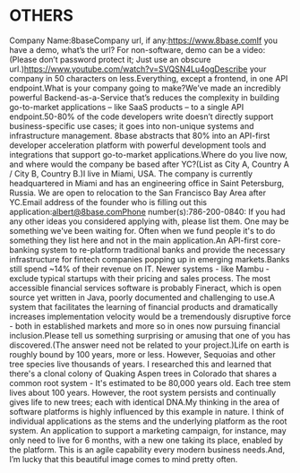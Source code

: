 # OTHERS

Company Name:8baseCompany url, if any:https://www.8base.comIf you have a demo, what’s the url? For non-software, demo can be a video:(Please don’t password protect it; Just use an obscure url.)https://www.youtube.com/watch?v=SVQSN4Lu4ogDescribe your company in 50 characters on less.Everything, except a frontend, in one API endpoint.What is your company going to make?We’ve made an incredibly powerful Backend-as-a-Service that’s reduces the complexity in building go-to-market applications – like SaaS products – to a single API endpoint.50-80% of the code developers write doesn’t directly support business-specific use cases; it goes into non-unique systems and infrastructure management. 8base abstracts that 80% into an API-first developer acceleration platform with powerful development tools and integrations that support go-to-market applications.Where do you live now, and where would the company be based after YC?(List as City A, Country A / City B, Country B.)I live in Miami, USA. The company is currently headquartered in Miami and has an engineering office in Saint Petersburg, Russia. We are open to relocation to the San Francisco Bay Area after YC.Email address of the founder who is filling out this application:albert@8base.comPhone number(s):786-200-0840: If you had any other ideas you considered applying with, please list them. One may be something we've been waiting for. Often when we fund people it's to do something they list here and not in the main application.An API-first core-banking system to re-platform traditional banks and provide the necessary infrastructure for fintech companies popping up in emerging markets.Banks still spend ~14% of their revenue on IT. Newer systems - like Mambu - exclude typical startups with their pricing and sales process. The most accessible financial services software is probably Fineract, which is open source yet written in Java, poorly documented and challenging to use.A system that facilitates the learning of financial products and dramatically increases implementation velocity would be a tremendously disruptive force - both in established markets and more so in ones now pursuing financial inclusion.Please tell us something surprising or amusing that one of you has discovered.(The answer need not be related to your project.)Life on earth is roughly bound by 100 years, more or less. However, Sequoias and other tree species live thousands of years. I researched this and learned that there's a clonal colony of Quaking Aspen trees in Colorado that shares a common root system - It's estimated to be 80,000 years old. Each tree stem lives about 100 years. However, the root system persists and continually gives life to new trees; each with identical DNA.My thinking in the area of software platforms is highly influenced by this example in nature. I think of individual applications as the stems and the underlying platform as the root system. An application to support a marketing campaign, for instance, may only need to live for 6 months, with a new one taking its place, enabled by the platform. This is an agile capability every modern business needs.And, I’m lucky that this beautiful image comes to mind pretty often.